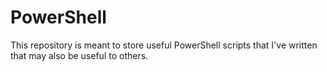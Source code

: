 

# PowerShell
This repository is meant to store useful PowerShell scripts that I've written that may also be useful to others.




